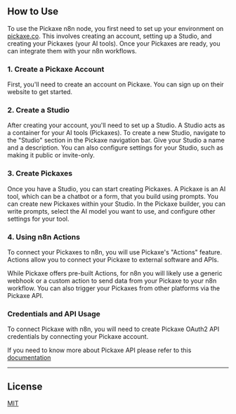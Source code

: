 ## How to Use

To use the Pickaxe n8n node, you first need to set up your environment on [pickaxe.co](https://pickaxe.co). This involves creating an account, setting up a Studio, and creating your Pickaxes (your AI tools). Once your Pickaxes are ready, you can integrate them with your n8n workflows.

### 1. Create a Pickaxe Account

First, you'll need to create an account on Pickaxe. You can sign up on their website to get started.

### 2. Create a Studio

After creating your account, you'll need to set up a Studio. A Studio acts as a container for your AI tools (Pickaxes). To create a new Studio, navigate to the "Studio" section in the Pickaxe navigation bar. Give your Studio a name and a description. You can also configure settings for your Studio, such as making it public or invite-only.

### 3. Create Pickaxes

Once you have a Studio, you can start creating Pickaxes. A Pickaxe is an AI tool, which can be a chatbot or a form, that you build using prompts. You can create new Pickaxes within your Studio. In the Pickaxe builder, you can write prompts, select the AI model you want to use, and configure other settings for your tool.

### 4. Using n8n Actions

To connect your Pickaxes to n8n, you will use Pickaxe's "Actions" feature. Actions allow you to connect your Pickaxe to external software and APIs.

While Pickaxe offers pre-built Actions, for n8n you will likely use a generic webhook or a custom action to send data from your Pickaxe to your n8n workflow. You can also trigger your Pickaxes from other platforms via the Pickaxe API.

### Credentials and API Usage

To connect Pickaxe with n8n, you will need to create Pickaxe OAuth2 API credentials by connecting your Pickaxe account. 

If you need to know more about Pickaxe API please refer to this [documentation](https://pickaxe.co/user/documentation)

***


## License

[MIT](https://github.com/n8n-io/n8n-nodes-starter/blob/master/LICENSE.md)
